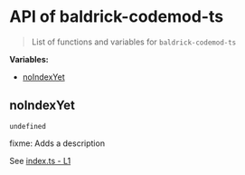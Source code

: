 # API of baldrick-codemod-ts

> List of functions and variables for `baldrick-codemod-ts`

**Variables:**

-   [noIndexYet](API.md#noIndexYet)

## noIndexYet

`undefined`

fixme: Adds a description

See [index.ts -
L1](https://github.com/flarebyte/baldrick-codemod-ts/blob/main/src/index.ts#L1)
